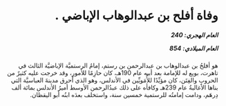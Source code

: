 <h1 dir="rtl">وفاة أفلح بن عبدالوهاب الإباضي .</h1>

<h5 dir="rtl">العام الهجري:  240

العام الميلادي: 854

</h5>

<p dir="rtl">هو أفلحُ بن عبدالوهاب بن عبدالرحمن بن رستم، إمامُ الرستميَّة الإباضيَّة الثالث في تاهرت، بويع له للإمامة بعد أبيه عام 190هـ، كان حازِمًا للأمورِ، وقد خرجت عليه كثيرٌ من الحروبِ والفِتَن، كان مؤيِّدًا للأُمَويِّين في الأندلس، وهو الذي أحرق مدينةَ العباسيَّة التي بناها الأغالبةُ عام 239هـ وكافأه على ذلك عبدُالرحمن الأوسط أميرُ الأندلس بمائة ألف دِرهَم، ودامت إمامتُه للرستمية خمسين سنة، واستخلف بعدَه ابنُه أبو اليقظان.</p></br>
